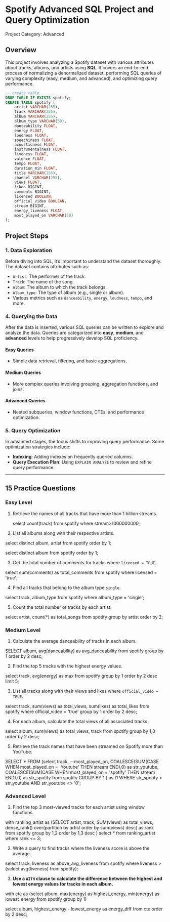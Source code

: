 # Spotify Advanced SQL Project and Query Optimization
Project Category: Advanced

## Overview
This project involves analyzing a Spotify dataset with various attributes about tracks, albums, and artists using **SQL**. It covers an end-to-end process of normalizing a denormalized dataset, performing SQL queries of varying complexity (easy, medium, and advanced), and optimizing query performance.
```sql
-- create table
DROP TABLE IF EXISTS spotify;
CREATE TABLE spotify (
    artist VARCHAR(255),
    track VARCHAR(255),
    album VARCHAR(255),
    album_type VARCHAR(50),
    danceability FLOAT,
    energy FLOAT,
    loudness FLOAT,
    speechiness FLOAT,
    acousticness FLOAT,
    instrumentalness FLOAT,
    liveness FLOAT,
    valence FLOAT,
    tempo FLOAT,
    duration_min FLOAT,
    title VARCHAR(255),
    channel VARCHAR(255),
    views FLOAT,
    likes BIGINT,
    comments BIGINT,
    licensed BOOLEAN,
    official_video BOOLEAN,
    stream BIGINT,
    energy_liveness FLOAT,
    most_played_on VARCHAR(50)
);
```
## Project Steps

### 1. Data Exploration
Before diving into SQL, it’s important to understand the dataset thoroughly. The dataset contains attributes such as:
- `Artist`: The performer of the track.
- `Track`: The name of the song.
- `Album`: The album to which the track belongs.
- `Album_type`: The type of album (e.g., single or album).
- Various metrics such as `danceability`, `energy`, `loudness`, `tempo`, and more.

### 4. Querying the Data
After the data is inserted, various SQL queries can be written to explore and analyze the data. Queries are categorized into **easy**, **medium**, and **advanced** levels to help progressively develop SQL proficiency.

#### Easy Queries
- Simple data retrieval, filtering, and basic aggregations.
  
#### Medium Queries
- More complex queries involving grouping, aggregation functions, and joins.
  
#### Advanced Queries
- Nested subqueries, window functions, CTEs, and performance optimization.

### 5. Query Optimization
In advanced stages, the focus shifts to improving query performance. Some optimization strategies include:
- **Indexing**: Adding indexes on frequently queried columns.
- **Query Execution Plan**: Using `EXPLAIN ANALYZE` to review and refine query performance.
  
---

## 15 Practice Questions

### Easy Level
1. Retrieve the names of all tracks that have more than 1 billion streams.

   select count(track) from spotify
where stream>1000000000;

2. List all albums along with their respective artists.

select distinct album, artist from spotify
order by 1;

select distinct album from spotify
order by 1;
   
3. Get the total number of comments for tracks where `licensed = TRUE`.

select sum(comments) as total_comments from spotify
where licensed = 'true';
   
4. Find all tracks that belong to the album type `single`.

select track, album_type from spotify
where album_type = 'single';

5. Count the total number of tracks by each artist.

select artist, count(*) as total_songs from spotify
group by artist
order by 2;

### Medium Level
1. Calculate the average danceability of tracks in each album.

SELECT album, avg(danceability) as avg_danceability from spotify
group by 1
order by 2 desc;

2. Find the top 5 tracks with the highest energy values.

select track, avg(energy) as max from spotify
group by 1
order by 2 desc
limit 5;

3. List all tracks along with their views and likes where `official_video = TRUE`.

select track, sum(views) as total_views, sum(likes) as total_likes from spotify
where official_video = 'true'
group by 1
order by 2 desc;

4. For each album, calculate the total views of all associated tracks.

select album, sum(views) as total_views, track from spotify
group by 1,3
order by 2 desc;

5. Retrieve the track names that have been streamed on Spotify more than YouTube.

SELECT * FROM
(select 
 track,
 --most_played_on,
 COALESCE(SUM(CASE WHEN most_played_on = 'Youtube' THEN stream END),0) as str_youtube,
 COALESCE(SUM(CASE WHEN most_played_on = 'spotify' THEN stream END),0) as str_spotify
 from spotify
 GROUP BY 1
 ) as t1
 WHERE str_spotify > str_youtube
 AND
 str_youtube <> '0';

### Advanced Level
1. Find the top 3 most-viewed tracks for each artist using window functions.

with ranking_artist
as
(SELECT 
 artist,
 track,
 SUM(views) as total_views,
 dense_rank() over(partition by artist order by sum(views) desc) as rank
from spotify
group by 1,2
order by 1,3 desc
)
select * from ranking_artist
where rank <= 3;

2. Write a query to find tracks where the liveness score is above the average.

select track, liveness as above_avg_liveness from spotify
where liveness > (select avg(liveness) from spotify);

3. **Use a `WITH` clause to calculate the difference between the highest and lowest energy values for tracks in each album.**

with cte
as
(select 
 album,
 max(energy) as highest_energy,
 min(energy) as lowest_energy
from spotify
group by 1)

select 
 album,
 highest_energy - lowest_energy as energy_diff
from cte
order by 2 desc;
